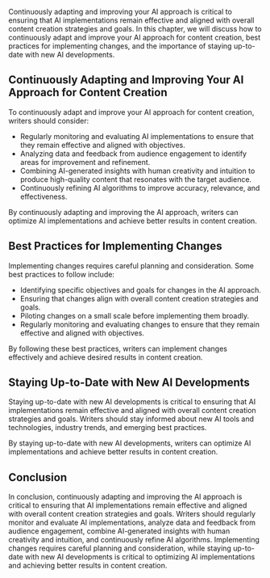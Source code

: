 

Continuously adapting and improving your AI approach is critical to ensuring that AI implementations remain effective and aligned with overall content creation strategies and goals. In this chapter, we will discuss how to continuously adapt and improve your AI approach for content creation, best practices for implementing changes, and the importance of staying up-to-date with new AI developments.

Continuously Adapting and Improving Your AI Approach for Content Creation
-------------------------------------------------------------------------

To continuously adapt and improve your AI approach for content creation, writers should consider:

* Regularly monitoring and evaluating AI implementations to ensure that they remain effective and aligned with objectives.
* Analyzing data and feedback from audience engagement to identify areas for improvement and refinement.
* Combining AI-generated insights with human creativity and intuition to produce high-quality content that resonates with the target audience.
* Continuously refining AI algorithms to improve accuracy, relevance, and effectiveness.

By continuously adapting and improving the AI approach, writers can optimize AI implementations and achieve better results in content creation.

Best Practices for Implementing Changes
---------------------------------------

Implementing changes requires careful planning and consideration. Some best practices to follow include:

* Identifying specific objectives and goals for changes in the AI approach.
* Ensuring that changes align with overall content creation strategies and goals.
* Piloting changes on a small scale before implementing them broadly.
* Regularly monitoring and evaluating changes to ensure that they remain effective and aligned with objectives.

By following these best practices, writers can implement changes effectively and achieve desired results in content creation.

Staying Up-to-Date with New AI Developments
-------------------------------------------

Staying up-to-date with new AI developments is critical to ensuring that AI implementations remain effective and aligned with overall content creation strategies and goals. Writers should stay informed about new AI tools and technologies, industry trends, and emerging best practices.

By staying up-to-date with new AI developments, writers can optimize AI implementations and achieve better results in content creation.

Conclusion
----------

In conclusion, continuously adapting and improving the AI approach is critical to ensuring that AI implementations remain effective and aligned with overall content creation strategies and goals. Writers should regularly monitor and evaluate AI implementations, analyze data and feedback from audience engagement, combine AI-generated insights with human creativity and intuition, and continuously refine AI algorithms. Implementing changes requires careful planning and consideration, while staying up-to-date with new AI developments is critical to optimizing AI implementations and achieving better results in content creation.



